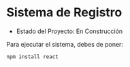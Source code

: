 <h1> Sistema de Registro </h1>

- Estado del Proyecto: En Construcción

Para ejecutar el sistema, debes de poner:

``` npm install react ```
  
